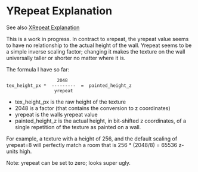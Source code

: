 # YRepeat Explanation

See also [XRepeat Explanation](XRepeat.md)

This is a work in progress.  In contract to xrepeat, the yrepeat value seems to have no relationship
to the actual height of the wall.  Yrepeat seems to be a simple inverse scaling factor; changing it
makes the texture on the wall universally taller or shorter no matter where it is.

The formula I have so far:
```
                   2048
tex_height_px *  ---------  =  painted_height_z
                  yrepeat
```

- tex_height_px is the raw height of the texture
- 2048 is a factor (that contains the conversion to z coordinates)
- yrepeat is the walls yrepeat value
- painted_height_z is the actual height, in bit-shifted z coordinates, 
of a single repetition of the texture as painted on a wall.

For example, a texture with a height of 256, and the default scaling of yrepeat=8 will perfectly
match a room that is 256 * (2048/8) = 65536 z-units high.

Note: yrepeat can be set to zero; looks super ugly.